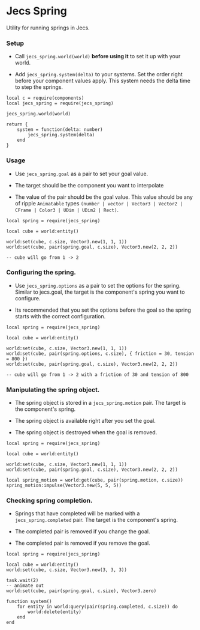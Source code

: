 # Jecs Spring

Utility for running springs in Jecs.

### Setup

-  Call `jecs_spring.world(world)` **before using it** to set it up with your world.

-  Add `jecs_spring.system(delta)` to your systems. Set the order right before your component values apply. This system needs the delta time to step the springs.

```luau
local c = require(components)
local jecs_spring = require(jecs_spring)

jecs_spring.world(world)

return {
    system = function(delta: number)
        jecs_spring.system(delta)
    end
}
```

### Usage

-  Use `jecs_spring.goal` as a pair to set your goal value.

-  The target should be the component you want to interpolate

-  The value of the pair should be the goal value. This value should be any of ripple `Animatable` types `(number | vector | Vector3 | Vector2 | CFrame | Color3 | UDim | UDim2 | Rect)`.

```luau
local spring = require(jecs_spring)

local cube = world:entity()

world:set(cube, c.size, Vector3.new(1, 1, 1))
world:set(cube, pair(spring.goal, c.size), Vector3.new(2, 2, 2))

-- cube will go from 1 -> 2
```

### Configuring the spring.

-  Use `jecs_spring.options` as a pair to set the options for the spring. Similar to jecs.goal, the target is the component's spring you want to configure.

-  Its recommended that you set the options before the goal so the spring starts with the correct configuration.

```luau
local spring = require(jecs_spring)

local cube = world:entity()

world:set(cube, c.size, Vector3.new(1, 1, 1))
world:set(cube, pair(spring.options, c.size), { friction = 30, tension = 800 })
world:set(cube, pair(spring.goal, c.size), Vector3.new(2, 2, 2))

-- cube will go from 1 -> 2 with a friction of 30 and tension of 800
```

### Manipulating the spring object.

-  The spring object is stored in a `jecs_spring.motion` pair. The target is the component's spring.

-  The spring object is available right after you set the goal.

-  The spring object is destroyed when the goal is removed.

```luau
local spring = require(jecs_spring)

local cube = world:entity()

world:set(cube, c.size, Vector3.new(1, 1, 1))
world:set(cube, pair(spring.goal, c.size), Vector3.new(2, 2, 2))

local spring_motion = world:get(cube, pair(spring.motion, c.size))
spring_motion:impulse(Vector3.new(5, 5, 5))

```

### Checking spring completion.

-  Springs that have completed will be marked with a `jecs_spring.completed` pair. The target is the component's spring.

-  The completed pair is removed if you change the goal.

-  The completed pair is removed if you remove the goal.

```luau
local spring = require(jecs_spring)

local cube = world:entity()
world:set(cube, c.size, Vector3.new(3, 3, 3))

task.wait(2)
-- animate out
world:set(cube, pair(spring.goal, c.size), Vector3.zero)

function system()
    for entity in world:query(pair(spring.completed, c.size)) do
        world:delete(entity)
    end
end
```
